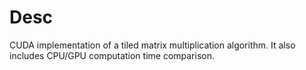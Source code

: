 # Desc
CUDA implementation of a tiled matrix multiplication algorithm.
It also includes CPU/GPU computation time comparison.
